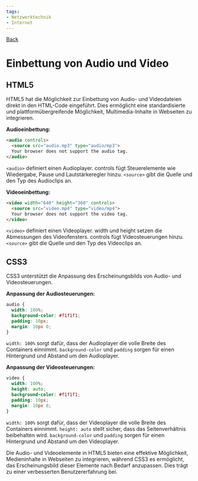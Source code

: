 ```yaml
---
tags:
- Netzwerktechnik
- Internet
---
```

[Back](Uebersicht%20der%20Netzwerktechnik%20Themen.md)
# Einbettung von Audio und Video
## HTML5
HTML5 hat die Möglichkeit zur Einbettung von Audio- und Videodateien direkt in den HTML-Code eingeführt. Dies ermöglicht eine standardisierte und plattformübergreifende Möglichkeit, Multimedia-Inhalte in Webseiten zu integrieren.

**Audioeinbettung:**
```HTML
<audio controls>
  <source src="audio.mp3" type="audio/mp3">
  Your browser does not support the audio tag.
</audio>
```

`<audio>` definiert einen Audioplayer.
controls fügt Steuerelemente wie Wiedergabe, Pause und Lautstärkeregler hinzu.
`<source>` gibt die Quelle und den Typ des Audioclips an.

**Videoeinbettung:**
```HTML
<video width="640" height="360" controls>
  <source src="video.mp4" type="video/mp4">
  Your browser does not support the video tag.
</video>
```

`<video>` definiert einen Videoplayer.
width und height setzen die Abmessungen des Videofensters.
controls fügt Videosteuerungen hinzu.
`<source>` gibt die Quelle und den Typ des Videoclips an.

## CSS3
CSS3 unterstützt die Anpassung des Erscheinungsbilds von Audio- und Videosteuerungen.

**Anpassung der Audiosteuerungen:**
```CSS
audio {
  width: 100%;
  background-color: #f1f1f1;
  padding: 10px;
  margin: 10px 0;
}
```

`width: 100%` sorgt dafür, dass der Audioplayer die volle Breite des Containers einnimmt.
`background-color` und `padding` sorgen für einen Hintergrund und Abstand um den Audioplayer.

**Anpassung der Videosteuerungen:**
```CSS
video {
  width: 100%;
  height: auto;
  background-color: #f1f1f1;
  padding: 10px;
  margin: 10px 0;
}
```

`width: 100%` sorgt dafür, dass der Videoplayer die volle Breite des Containers einnimmt.
`height: auto` stellt sicher, dass das Seitenverhältnis beibehalten wird.
`background-color` und `padding` sorgen für einen Hintergrund und Abstand um den Videoplayer.

Die Audio- und Videoelemente in HTML5 bieten eine effektive Möglichkeit, Medieninhalte in Webseiten zu integrieren, während CSS3 es ermöglicht, das Erscheinungsbild dieser Elemente nach Bedarf anzupassen. Dies trägt zu einer verbesserten Benutzererfahrung bei.